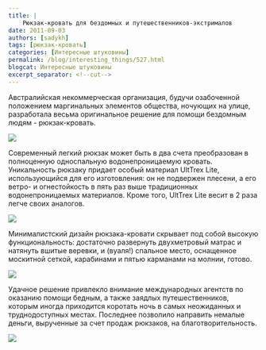 ```yaml
---
title: |
    Рюкзак-кровать для бездомных и путешественников-экстрималов
date: 2011-09-03
authors: [sadykh]
tags: [рюкзак-кровать]
categories: [Интересные штуковины]
permalink: /blog/interesting_things/527.html
blogcat: Интересные штуковины
excerpt_separator: <!--cut-->
---
```


Австралийская некоммерческая организация, будучи озабоченной положением маргинальных элементов общества, ночующих на улице, разработала весьма оригинальное решение для помощи бездомным людям - рюкзак-кровать.


![](http://itw66.ru/uploads/images/00/00/05/2011/09/03/8fd15e.jpg)



<!--cut-->


Современный легкий рюкзак может быть в два счета преобразован в полноценную односпальную водонепроницаемую кровать. Уникальность рюкзаку придает особый материал UltTrex Lite, использующийся для его изготовления: он не подвержен плесени, а его ветро- и огнестойкость в пять раз выше традиционных водонепроницаемых материалов. Кроме того, UltTrex Lite весит в 2 раза легче своих аналогов.


![](http://itw66.ru/uploads/images/00/00/05/2011/09/03/f9b4f6.jpg)


Минималистский дизайн рюкзака-кровати скрывает под собой высокую функциональность: достаточно развернуть двухметровый матрас и натянуть вшитые веревки, и (вуаля!) спальное место, оснащенное москитной сеткой, карабинами и пятью карманами на молнии, готово.


![](http://itw66.ru/uploads/images/00/00/05/2011/09/03/f636dd.jpg)


Удачное решение привлекло внимание международных агентств по оказанию помощи бедным, а также заядлых путешественников, которым иногда приходится коротать ночь в самых неожиданных и труднодоступных местах. Последнее позволило направить немалые деньги, вырученные за счет продаж рюкзаков, на благотворительность. 


![](http://itw66.ru/uploads/images/00/00/05/2011/09/03/1fe491.jpg)

